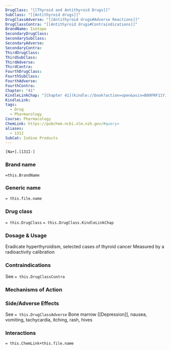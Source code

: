 ```yaml
---
DrugClass: "[[Thyroid and Antithyroid Drugs]]"
SubClass: "[[Antithyroid drugs]]"
DrugClassAdverse: "[[Antithyroid drugs#Adverse Reactions]]"
DrugClassContra: "[[Antithyroid drugs#Contraindications]]"
BrandName: Isotope
SecondaryDrugClass: 
SecondarySubClass: 
SecondaryAdverse: 
SecondaryContra: 
ThirdDrugClass: 
ThirdSubClass: 
ThirdAdverse: 
ThirdContra: 
FourthDrugClass: 
FourthSubClass: 
FourthAdverse: 
FourthContra: 
Chapter: "41"
KindleLinkChap: "[Chapter 41](kindle://book?action=open&asin=B09FRF11YJ&location=23770)"
KindleLink: 
tags:
  - Drug
  - Pharmacology
Course: Pharmacology
ChemLink: https://pubchem.ncbi.nlm.nih.gov/#query=
aliases:
  - 131I
SubCat: Iodine Products
---
```

```smiles
[Na+].[131I-]
```

### Brand name
`=this.BrandName`

### Generic name
`= this.file.name`

### Drug class 
`= this.DrugClass`
	`= this.DrugClass.KindleLinkChap`

### Dosage & Usage
Eradicate hyperthyroidism, selected cases of thyroid cancer 
Measured by a radioactivity calibration

### Contraindications
See `= this.DrugClassContra`

### Mechanisms of Action


### Side/Adverse Effects
See `= this.DrugClassAdverse`
Bone marrow [[Depression]], nausea, vomiting, tachycardia, itching, rash, hives 

### Interactions

`= this.ChemLink+this.file.name`

